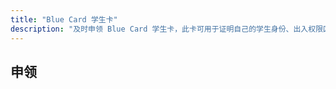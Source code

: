 ```yaml
---
title: "Blue Card 学生卡"
description: "及时申领 Blue Card 学生卡，此卡可用于证明自己的学生身份、出入权限区域、食堂消费等"
---
```


## 申领
